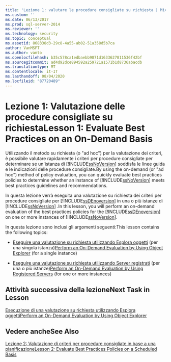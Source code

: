 ```yaml
---
title: 'Lezione 1: valutare le procedure consigliate su richiesta | Microsoft Docs'
ms.custom: ''
ms.date: 06/13/2017
ms.prod: sql-server-2014
ms.reviewer: ''
ms.technology: security
ms.topic: conceptual
ms.assetid: 868338d3-29c8-4a55-ab02-51a358d5b7ca
author: VanMSFT
ms.author: vanto
ms.openlocfilehash: b35c578ca1edbaebb9871d1633627811536f42bf
ms.sourcegitcommit: ad4d92dce894592a259721a1571b1d8736abacdb
ms.translationtype: MT
ms.contentlocale: it-IT
ms.lasthandoff: 08/04/2020
ms.locfileid: "87720489"
---
```

# <a name="lesson-1-evaluate-best-practices-on-an-on-demand-basis"></a><span data-ttu-id="cbe9a-102">Lezione 1: Valutazione delle procedure consigliate su richiesta</span><span class="sxs-lookup"><span data-stu-id="cbe9a-102">Lesson 1: Evaluate Best Practices on an On-Demand Basis</span></span>
  <span data-ttu-id="cbe9a-103">Utilizzando il metodo su richiesta (o "ad hoc") per la valutazione dei criteri, è possibile valutare rapidamente i criteri per procedure consigliate per determinare se un'istanza di [!INCLUDE[ssNoVersion](../includes/ssnoversion-md.md)] soddisfa le linee guida e le indicazioni delle procedure consigliate.</span><span class="sxs-lookup"><span data-stu-id="cbe9a-103">By using the on-demand (or "ad hoc") method of policy evaluation, you can quickly evaluate best practices policies to determine whether an instance of [!INCLUDE[ssNoVersion](../includes/ssnoversion-md.md)] meets best practices guidelines and recommendations.</span></span>  
  
 <span data-ttu-id="cbe9a-104">In questa lezione verrà eseguita una valutazione su richiesta dei criteri per procedure consigliate per [!INCLUDE[ssDEnoversion](../includes/ssdenoversion-md.md)] in una o più istanze di [!INCLUDE[ssNoVersion](../includes/ssnoversion-md.md)] .</span><span class="sxs-lookup"><span data-stu-id="cbe9a-104">In this lesson, you will perform an on-demand evaluation of the best practices policies for the [!INCLUDE[ssDEnoversion](../includes/ssdenoversion-md.md)] on one or more instances of [!INCLUDE[ssNoVersion](../includes/ssnoversion-md.md)].</span></span>  
  
 <span data-ttu-id="cbe9a-105">In questa lezione sono inclusi gli argomenti seguenti:</span><span class="sxs-lookup"><span data-stu-id="cbe9a-105">This lesson contains the following topics:</span></span>  
  
-   <span data-ttu-id="cbe9a-106">[Eseguire una valutazione su richiesta utilizzando Esplora oggetti](../ssms/object/object-explorer.md) (per una singola istanza)</span><span class="sxs-lookup"><span data-stu-id="cbe9a-106">[Perform an On-Demand Evaluation by Using Object Explorer](../ssms/object/object-explorer.md) (for a single instance)</span></span>  
  
-   <span data-ttu-id="cbe9a-107">[Eseguire una valutazione su richiesta utilizzando Server registrati](../../2014/tutorials/perform-an-on-demand-evaluation-by-using-registered-servers.md) (per una o più istanze)</span><span class="sxs-lookup"><span data-stu-id="cbe9a-107">[Perform an On-Demand Evaluation by Using Registered Servers](../../2014/tutorials/perform-an-on-demand-evaluation-by-using-registered-servers.md) (for one or more instances)</span></span>  
  
## <a name="next-task-in-lesson"></a><span data-ttu-id="cbe9a-108">Attività successiva della lezione</span><span class="sxs-lookup"><span data-stu-id="cbe9a-108">Next Task in Lesson</span></span>  
 [<span data-ttu-id="cbe9a-109">Esecuzione di una valutazione su richiesta utilizzando Esplora oggetti</span><span class="sxs-lookup"><span data-stu-id="cbe9a-109">Perform an On-Demand Evaluation by Using Object Explorer</span></span>](../ssms/object/object-explorer.md)  
  
## <a name="see-also"></a><span data-ttu-id="cbe9a-110">Vedere anche</span><span class="sxs-lookup"><span data-stu-id="cbe9a-110">See Also</span></span>  
 [<span data-ttu-id="cbe9a-111">Lezione 2: Valutazione di criteri per procedure consigliate in base a una pianificazione</span><span class="sxs-lookup"><span data-stu-id="cbe9a-111">Lesson 2: Evaluate Best Practices Policies on a Scheduled Basis</span></span>](../../2014/tutorials/lesson-2-evaluate-best-practices-policies-on-a-scheduled-basis.md)  
  
  
